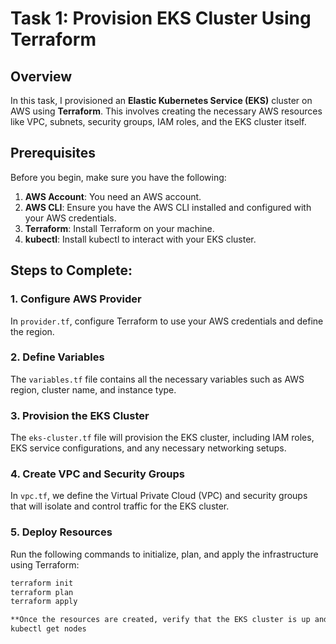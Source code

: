 # Task 1: Provision EKS Cluster Using Terraform

## Overview

In this task, I provisioned an **Elastic Kubernetes Service (EKS)** cluster on AWS using **Terraform**. This involves creating the necessary AWS resources like VPC, subnets, security groups, IAM roles, and the EKS cluster itself.

## Prerequisites

Before you begin, make sure you have the following:

1. **AWS Account**: You need an AWS account. 
2. **AWS CLI**: Ensure you have the AWS CLI installed and configured with your AWS credentials. 
3. **Terraform**: Install Terraform on your machine. 
4. **kubectl**: Install kubectl to interact with your EKS cluster. 



## Steps to Complete:



### 1. **Configure AWS Provider**

In `provider.tf`, configure Terraform to use your AWS credentials and define the region.

### 2. **Define Variables**

The `variables.tf` file contains all the necessary variables such as AWS region, cluster name, and instance type.

### 3. **Provision the EKS Cluster**

The `eks-cluster.tf` file will provision the EKS cluster, including IAM roles, EKS service configurations, and any necessary networking setups.

### 4. **Create VPC and Security Groups**

In `vpc.tf`, we define the Virtual Private Cloud (VPC) and security groups that will isolate and control traffic for the EKS cluster.

### 5. **Deploy Resources**

Run the following commands to initialize, plan, and apply the infrastructure using Terraform:

```bash
terraform init
terraform plan
terraform apply

**Once the resources are created, verify that the EKS cluster is up and running using the AWS console or kubectl**
kubectl get nodes

